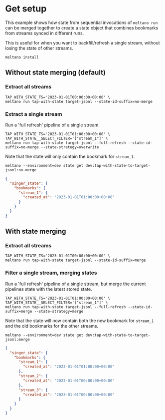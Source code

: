 # Get setup

This example shows how state from sequential invocations of `meltano run` can be merged together to create a state object that combines bookmarks from streams synced in different runs.

This is useful for when you want to backfill/refresh a single stream, without losing the state of other streams.

```shell
meltano install
```

## Without state merging (default)

### Extract all streams

```shell
TAP_WITH_STATE_TS='2023-01-01T00:00:00+00:00' \
meltano run tap-with-state target-jsonl --state-id-suffix=no-merge
```

### Extract a single stream

Run a 'full refresh' pipeline of a single stream.

```shell
TAP_WITH_STATE_TS='2023-01-01T01:00:00+00:00' \
TAP_WITH_STATE__SELECT_FILTER='["stream_1"]' \
meltano run tap-with-state target-jsonl --full-refresh --state-id-suffix=no-merge --state-strategy=overwrite
```

Note that the state will only contain the bookmark for `stream_1`.

```shell
meltano --environment=dev state get dev:tap-with-state-to-target-jsonl:no-merge
```

```json
{
  "singer_state": {
    "bookmarks": {
      "stream_1": {
        "created_at": "2023-01-01T01:00:00+00:00"
      }
    }
  }
}
```

## With state merging

### Extract all streams

```shell
TAP_WITH_STATE_TS='2023-01-01T00:00:00+00:00' \
meltano run tap-with-state target-jsonl --state-id-suffix=merge
```

### Filter a single stream, merging states

Run a 'full refresh' pipeline of a single stream, but merge the current pipelines state with the latest stored state.

```shell
TAP_WITH_STATE_TS='2023-01-01T01:00:00+00:00' \
TAP_WITH_STATE__SELECT_FILTER='["stream_1"]' \
meltano run tap-with-state target-jsonl --full-refresh --state-id-suffix=merge --state-strategy=merge
```

Note that the state will now contain both the new bookmark for `stream_1` and the old bookmarks for the other streams.

```shell
meltano --environment=dev state get dev:tap-with-state-to-target-jsonl:merge
```

```json
{
  "singer_state": {
    "bookmarks": {
      "stream_1": {
        "created_at": "2023-01-01T01:00:00+00:00"
      },
      "stream_2": {
        "created_at": "2023-01-01T00:00:00+00:00"
      },
      "stream_3": {
        "created_at": "2023-01-01T00:00:00+00:00"
      }
    }
  }
}
```
